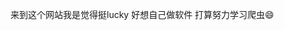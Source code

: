 来到这个网站我是觉得挺lucky
好想自己做软件
打算努力学习爬虫😄

<!---
Fa763/Fa763是一个特殊的存储库，因为它的'README. Mdyou（这个文件）出现在您的GitHub配置文件中。
您可以单击预览链接查看更改。
--->
